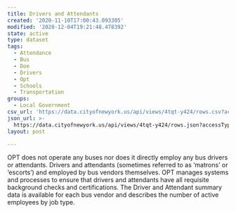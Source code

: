 ```yaml
---
title: Drivers and Attendants
created: '2020-11-10T17:00:43.093305'
modified: '2020-12-04T19:21:48.478392'
state: active
type: dataset
tags:
  - Attendance
  - Bus
  - Doe
  - Drivers
  - Opt
  - Schools
  - Transportation
groups:
  - Local Government
csv_url: 'https://data.cityofnewyork.us/api/views/4tqt-y424/rows.csv?accessType=DOWNLOAD'
json_url: >-
  https://data.cityofnewyork.us/api/views/4tqt-y424/rows.json?accessType=DOWNLOAD
layout: post

---
```

OPT does not operate any buses nor does it directly employ any bus drivers or attendants. Drivers and attendants (sometimes referred to as ‘matrons’ or ‘escorts’) and employed by bus vendors themselves. OPT manages systems and processes to ensure that drivers and attendants have all requisite background checks and certifications. The Driver and Attendant summary data is available for each bus vendor and describes the number of active employees by job type.
